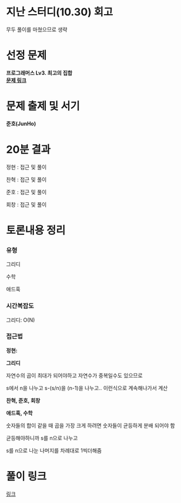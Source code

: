# 지난 스터디(10.30) 회고

무두 풀이를 마쳤으므로 생략

# 선정 문제
<b> 프로그래머스 Lv3. 최고의 집합 </b>
<br>
<b> [문제 링크](https://school.programmers.co.kr/learn/courses/30/lessons/12938) </b>

# 문제 출제 및 서기
<b> 준호(JunHo) </b>

# 20분 결과
<p> 정현 : 접근 및 풀이 </p>
<p> 찬혁 : 접근 및 풀이 </p>
<p> 준호 : 접근 및 풀이 </p>
<p> 회창 : 접근 및 풀이 </p>

# 토론내용 정리
### 유형
<P> 그리디 </P>
<P> 수학 </P>
<P> 애드훅 </P>

### 시간복잡도
<p> 그리디: O(N) </p>

### 접근법

<b>정현: </b>

<b>그리디</b>

<p>자연수의 곱이 최대가 되어야하고 자연수가 중복일수도 있으므로</p>
<p>s에서 n을 나누고 s-(s/n)을 (n-1)을 나누고.. 이런식으로 계속해나가서 계산</p>


<b>찬혁, 준호, 회창 </b>

<b>애드훅, 수학</b>

<p>숫자들의 합이 같을 때 곱을 가장 크게 하려면 숫자들이 균등하게 분배 되어야 함<p>
<p>균등해야하니까 s를 n으로 나누고</p>
<p>s를 n으로 나눈 나머지를 차례대로 1씩더해줌</p>


# 풀이 링크

<a href="https://github.com/The-Four-Error-Pickers/Algorithm-Study/tree/main/Private%20Solve/12938.%20%EC%B5%9C%EA%B3%A0%EC%9D%98%20%EC%A7%91%ED%95%A9">링크</a>